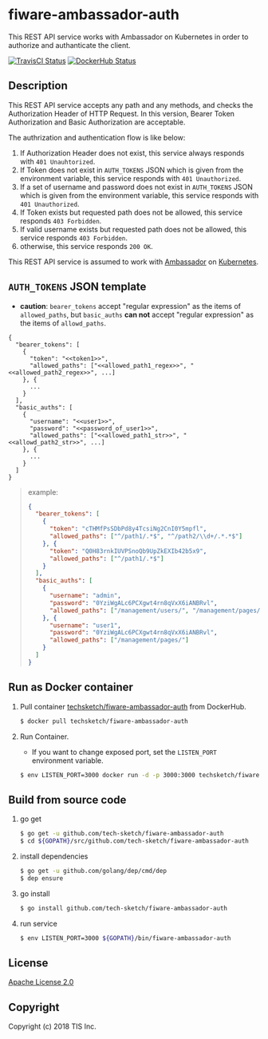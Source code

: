 # fiware-ambassador-auth
This REST API service works with Ambassador on Kubernetes in order to authorize and authanticate the client.

[![TravisCI Status](https://travis-ci.org/tech-sketch/fiware-ambassador-auth.svg?branch=master)](https://travis-ci.org/tech-sketch/fiware-ambassador-auth)
[![DockerHub Status](https://dockerbuildbadges.quelltext.eu/status.svg?organization=techsketch&repository=fiware-ambassador-auth)](https://hub.docker.com/r/techsketch/fiware-ambassador-auth/builds/)

## Description
This REST API service accepts any path and any methods, and checks the Authorization Header of HTTP Request. In this version, Bearer Token Authorization and Basic Authorization are acceptable.

The authrization and authentication flow is like below:

1. If Authorization Header does not exist, this service always responds with `401 Unauhtorized`.
1. If Token does not exist in `AUTH_TOKENS` JSON which is given from the environment variable, this service responds with `401 Unauthorized`.
1. If a set of username and password does not exist in `AUTH_TOKENS` JSON which is given from the environment variable, this service responds with `401 Unauthorized`.
1. If Token exists but requested path does not be allowed, this service responds `403 Forbidden`.
1. If valid username exists but requested path does not be allowed, this service responds `403 Forbidden`.
1. otherwise, this service responds `200 OK`.

This REST API service is assumed to work with [Ambassador](https://www.getambassador.io/) on [Kubernetes](https://www.getambassador.io/).

## `AUTH_TOKENS` JSON template

* **caution**: `bearer_tokens` accept "regular expression" as the items of `allowed_paths`, but `basic_auths` **can not** accept "regular expression" as the items of `allowd_paths`.

```text
{
  "bearer_tokens": [
    {
      "token": "<<token1>>",
      "allowed_paths": ["<<allowed_path1_regex>>", "<<allowed_path2_regex>>", ...]
    }, {
      ...
    }
  ],
  "basic_auths": [
    {
      "username": "<<user1>>",
      "password": "<<password_of_user1>>",
      "allowed_paths": ["<<allowed_path1_str>>", "<<allowd_path2_str>>", ...]
    }, {
      ...
    }
  ]
}
```

> example:
>
> ```json
> {
>   "bearer_tokens": [
>     {
>       "token": "cTHMfPsSDbPd8y4TcsiNg2CnI0Y5mpfl",
>       "allowed_paths": ["^/path1/.*$", "^/path2/\\d+/.*.*$"]
>     }, {
>       "token": "Q0H83rnkIUVPSnoQb9UpZkEXIb42b5x9",
>       "allowed_paths": ["^/path1/.*$"]
>     }
>   ],
>   "basic_auths": [
>     {
>       "username": "admin",
>       "password": "0YziWgALc6PCXgwt4rn8qVxX6iANBRvl",
>       "allowed_paths": ["/management/users/", "/management/pages/"]
>     }, {
>       "username": "user1",
>       "password": "0YziWgALc6PCXgwt4rn8qVxX6iANBRvl",
>       "allowed_paths": ["/management/pages/"]
>     }
>   ]
> }
> ```

## Run as Docker container

1. Pull container [techsketch/fiware-ambassador-auth](https://hub.docker.com/r/techsketch/fiware-ambassador-auth/) from DockerHub.

    ```bash
    $ docker pull techsketch/fiware-ambassador-auth
    ```
1. Run Container.
    * If you want to change exposed port, set the `LISTEN_PORT` environment variable.

    ```bash
    $ env LISTEN_PORT=3000 docker run -d -p 3000:3000 techsketch/fiware-ambassador-auth
    ```

## Build from source code

1. go get

    ```bash
    $ go get -u github.com/tech-sketch/fiware-ambassador-auth
    $ cd ${GOPATH}/src/github.com/tech-sketch/fiware-ambassador-auth
    ```
1. install dependencies

    ```bash
    $ go get -u github.com/golang/dep/cmd/dep
    $ dep ensure
    ```
1. go install

    ```bash
    $ go install github.com/tech-sketch/fiware-ambassador-auth
    ```
1. run service

    ```bash
    $ env LISTEN_PORT=3000 ${GOPATH}/bin/fiware-ambassador-auth
    ```

## License

[Apache License 2.0](/LICENSE)

## Copyright
Copyright (c) 2018 TIS Inc.
